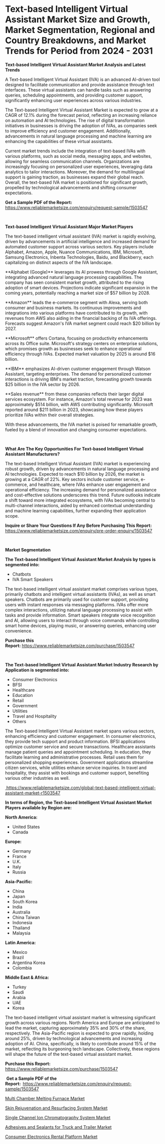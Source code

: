 <p><h1>Text-based Intelligent Virtual Assistant Market Size and Growth, Market Segmentation, Regional and Country Breakdowns, and Market Trends for Period from 2024 -  2031</h1></p><p><strong>Text-based Intelligent Virtual Assistant Market Analysis and Latest Trends</strong></p>
<p><p>A Text-based Intelligent Virtual Assistant (IVA) is an advanced AI-driven tool designed to facilitate communication and provide assistance through text interfaces. These virtual assistants can handle tasks such as answering queries, scheduling appointments, and providing customer support, significantly enhancing user experiences across various industries.</p><p>The Text-based Intelligent Virtual Assistant Market is expected to grow at a CAGR of 12.1% during the forecast period, reflecting an increasing reliance on automation and AI technologies. The rise of digital transformation initiatives in businesses is driving the adoption of IVAs, as companies seek to improve efficiency and customer engagement. Additionally, advancements in natural language processing and machine learning are enhancing the capabilities of these virtual assistants.</p><p>Current market trends include the integration of text-based IVAs with various platforms, such as social media, messaging apps, and websites, allowing for seamless communication channels. Organizations are increasingly focusing on personalized user experiences, leveraging data analytics to tailor interactions. Moreover, the demand for multilingual support is gaining traction, as businesses expand their global reach. Overall, the text-based IVA market is positioned for significant growth, propelled by technological advancements and shifting consumer expectations.</p></p>
<p><strong>Get a Sample PDF of the Report:&nbsp;</strong> <a href="https://www.reliablemarketsize.com/enquiry/request-sample/1503547?utm_campaign=1720&utm_medium=2&utm_source=Github&utm_content=ia&utm_term=08122024&utm_id=text-based-intelligent-virtual-assistant">https://www.reliablemarketsize.com/enquiry/request-sample/1503547</a></p>
<p>&nbsp;</p>
<p><strong>Text-based Intelligent Virtual Assistant Major Market Players</strong></p>
<p><p>The text-based intelligent virtual assistant (IVA) market is rapidly evolving, driven by advancements in artificial intelligence and increased demand for automated customer support across various sectors. Key players include Alphabet, Amazon, Apple, Nuance Communications, IBM, Microsoft, Samsung Electronics, Inbenta Technologies, Baidu, and Blackberry, each capitalizing on distinct aspects of the IVA landscape.</p><p>**Alphabet (Google)** leverages its AI prowess through Google Assistant, integrating advanced natural language processing capabilities. The company has seen consistent market growth, attributed to the rising adoption of smart devices. Projections indicate significant expansion in the coming years, potentially reaching a market size of $57 billion by 2028.</p><p>**Amazon** leads the e-commerce segment with Alexa, serving both consumer and business markets. Its continuous improvements and integrations into various platforms have contributed to its growth, with revenues from AWS also aiding in the financial backing of its IVA offerings. Forecasts suggest Amazon's IVA market segment could reach $20 billion by 2027.</p><p>**Microsoft** offers Cortana, focusing on productivity enhancements across its Office suite. Microsoft's strategy centers on enterprise solutions, which promises growth as businesses seek to enhance operational efficiency through IVAs. Expected market valuation by 2025 is around $16 billion.</p><p>**IBM** emphasizes AI-driven customer engagement through Watson Assistant, targeting enterprises. The demand for personalized customer interactions is driving IBM's market traction, forecasting growth towards $25 billion in the IVA sector by 2026.</p><p>**Sales revenue** from these companies reflects their larger digital services ecosystem. For instance, Amazon's total revenue for 2023 was approximately $514 billion, with AWS contributing significantly. Microsoft reported around $211 billion in 2023, showcasing how these players prioritize IVAs within their overall strategies. </p><p>With these advancements, the IVA market is poised for remarkable growth, fueled by a blend of innovation and changing consumer expectations.</p></p>
<p>&nbsp;</p>
<p><strong>What Are The Key Opportunities For Text-based Intelligent Virtual Assistant Manufacturers?</strong></p>
<p><p>The text-based Intelligent Virtual Assistant (IVA) market is experiencing robust growth, driven by advancements in natural language processing and AI technologies. Expected to reach $10 billion by 2026, the market is growing at a CAGR of 22%. Key sectors include customer service, e-commerce, and healthcare, where IVAs enhance user engagement and operational efficiency. The increasing demand for personalized assistance and cost-effective solutions underscores this trend. Future outlooks indicate a shift toward more integrated ecosystems, with IVAs becoming central to multi-channel interactions, aided by enhanced contextual understanding and machine learning capabilities, further expanding their application scope.</p></p>
<p><strong>Inquire or Share Your Questions If Any Before Purchasing This Report:</strong> <a href="https://www.reliablemarketsize.com/enquiry/pre-order-enquiry/1503547?utm_campaign=1720&utm_medium=2&utm_source=Github&utm_content=ia&utm_term=08122024&utm_id=text-based-intelligent-virtual-assistant">https://www.reliablemarketsize.com/enquiry/pre-order-enquiry/1503547</a></p>
<p>&nbsp;</p>
<p><strong>Market Segmentation</strong></p>
<p><strong>The Text-based Intelligent Virtual Assistant Market Analysis by types is segmented into:</strong></p>
<p><ul><li>Chatbots</li><li>IVA Smart Speakers</li></ul></p>
<p><p>The text-based intelligent virtual assistant market comprises various types, primarily chatbots and intelligent virtual assistants (IVAs), as well as smart speakers. Chatbots are primarily used for customer support, providing users with instant responses via messaging platforms. IVAs offer more complex interactions, utilizing natural language processing to assist with tasks and provide information. Smart speakers integrate voice recognition and AI, allowing users to interact through voice commands while controlling smart home devices, playing music, or answering queries, enhancing user convenience.</p></p>
<p><strong>Purchase this Report:&nbsp;</strong><a href="https://www.reliablemarketsize.com/purchase/1503547?utm_campaign=1720&utm_medium=2&utm_source=Github&utm_content=ia&utm_term=08122024&utm_id=text-based-intelligent-virtual-assistant">https://www.reliablemarketsize.com/purchase/1503547</a></p>
<p>&nbsp;</p>
<p><strong>The Text-based Intelligent Virtual Assistant Market Industry Research by Application is segmented into:</strong></p>
<p><ul><li>Consumer Electronics</li><li>BFSI</li><li>Healthcare</li><li>Education</li><li>Retail</li><li>Government</li><li>Utilities</li><li>Travel and Hospitality</li><li>Others</li></ul></p>
<p><p>The Text-based Intelligent Virtual Assistant market spans various sectors, enhancing efficiency and customer engagement. In consumer electronics, they provide tech support and product information. BFSI applications optimize customer service and secure transactions. Healthcare assistants manage patient queries and appointment scheduling. In education, they facilitate learning and administrative processes. Retail uses them for personalized shopping experiences. Government applications streamline citizen services, while utilities enhance service inquiries. In travel and hospitality, they assist with bookings and customer support, benefiting various other industries as well.</p></p>
<p><a href="https://www.reliablemarketsize.com/global-text-based-intelligent-virtual-assistant-market-r1503547?utm_campaign=1720&utm_medium=2&utm_source=Github&utm_content=ia&utm_term=08122024&utm_id=text-based-intelligent-virtual-assistant">&nbsp;https://www.reliablemarketsize.com/global-text-based-intelligent-virtual-assistant-market-r1503547</a></p>
<p><strong>In terms of Region, the Text-based Intelligent Virtual Assistant Market Players available by Region are:</strong></p>
<p>
    <p> <strong> North America: </strong>
        <ul>
            <li>United States</li>
            <li>Canada</li>
        </ul>
        </p> 
    <p> <strong> Europe: </strong>
        <ul>
            <li>Germany</li>
            <li>France</li>
            <li>U.K.</li>
            <li>Italy</li>
            <li>Russia</li>
        </ul>
        </p> 
    <p> <strong> Asia-Pacific: </strong>
        <ul>
            <li>China</li>
            <li>Japan</li>
            <li>South Korea</li>
            <li>India</li>
            <li>Australia</li>
            <li>China Taiwan</li>
            <li>Indonesia</li>
            <li>Thailand</li>
            <li>Malaysia</li>
        </ul>
        </p> 
    <p> <strong> Latin America: </strong>
        <ul>
            <li>Mexico</li>
            <li>Brazil</li>
            <li>Argentina Korea</li>
            <li>Colombia</li>
        </ul>
        </p> 
    <p> <strong> Middle East & Africa: </strong>
        <ul>
            <li>Turkey</li>
            <li>Saudi</li>
            <li>Arabia</li>
            <li>UAE</li>
            <li>Korea</li>
        </ul>
    </p>
    </p>
<p><p>The text-based intelligent virtual assistant market is witnessing significant growth across various regions. North America and Europe are anticipated to lead the market, capturing approximately 35% and 30% of the share, respectively. The Asia-Pacific region is expected to grow rapidly, holding around 25%, driven by technological advancements and increasing adoption of AI. China, specifically, is likely to contribute around 15% of the market, reflecting its burgeoning tech landscape. Collectively, these regions will shape the future of the text-based virtual assistant market.</p></p>
<p><strong>Purchase this Report: </strong><a href="https://www.reliablemarketsize.com/purchase/1503547?utm_campaign=1720&utm_medium=2&utm_source=Github&utm_content=ia&utm_term=08122024&utm_id=text-based-intelligent-virtual-assistant">https://www.reliablemarketsize.com/purchase/1503547</a></p>
<p>&nbsp;<strong>Get a Sample PDF of the Report:&nbsp;&nbsp;</strong><a href="https://www.reliablemarketsize.com/enquiry/request-sample/1503547?utm_campaign=1720&utm_medium=2&utm_source=Github&utm_content=ia&utm_term=08122024&utm_id=text-based-intelligent-virtual-assistant">https://www.reliablemarketsize.com/enquiry/request-sample/1503547</a></p>
<p><strong></strong></p>
<p><p><a href="https://www.linkedin.com/pulse/multi-chamber-melting-furnace-market-report-industry-value-57xuc?utm_campaign=1720&utm_medium=2&utm_source=Github&utm_content=ia&utm_term=08122024&utm_id=text-based-intelligent-virtual-assistant">Multi Chamber Melting Furnace Market</a></p><p><a href="https://www.linkedin.com/pulse/growth-trajectory-skin-rejuvenation-resurfacing-system-market-cwn3c?utm_campaign=1720&utm_medium=2&utm_source=Github&utm_content=ia&utm_term=08122024&utm_id=text-based-intelligent-virtual-assistant">Skin Rejuvenation and Resurfacing System Market</a></p><p><a href="https://www.linkedin.com/pulse/the-hashub-gdiff?utm_campaign=1720&utm_medium=2&utm_source=Github&utm_content=ia&utm_term=08122024&utm_id=text-based-intelligent-virtual-assistant">Single Channel Ion Chromatography System Market</a></p><p><a href="https://www.linkedin.com/pulse/comprehensive-assessment-globaladhesives-sealants-truck-yshbe?utm_campaign=1720&utm_medium=2&utm_source=Github&utm_content=ia&utm_term=08122024&utm_id=text-based-intelligent-virtual-assistant">Adhesives and Sealants for Truck and Trailer Market</a></p><p><a href="https://www.linkedin.com/pulse/4-2031-glance-reports-cne4f?utm_campaign=1720&utm_medium=2&utm_source=Github&utm_content=ia&utm_term=08122024&utm_id=text-based-intelligent-virtual-assistant">Consumer Electronics Rental Platform Market</a></p></p>
